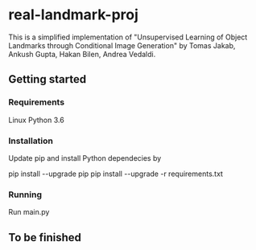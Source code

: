 # real-landmark-proj

This is a simplified implementation of "Unsupervised Learning of Object Landmarks through Conditional Image Generation" by Tomas Jakab, Ankush Gupta, Hakan Bilen, Andrea Vedaldi.

## Getting started

### Requirements
Linux
Python 3.6

### Installation
Update pip and install Python dependecies by

pip install --upgrade pip
pip install --upgrade -r requirements.txt

### Running
Run main.py

## To be finished